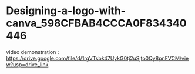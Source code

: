 # Designing-a-logo-with-canva_598CFBAB4CCCA0F834340446

video demonstration : https://drive.google.com/file/d/1rgVTsbk47UykG0tj2uSjto0Qy8pnFVCM/view?usp=drive_link
